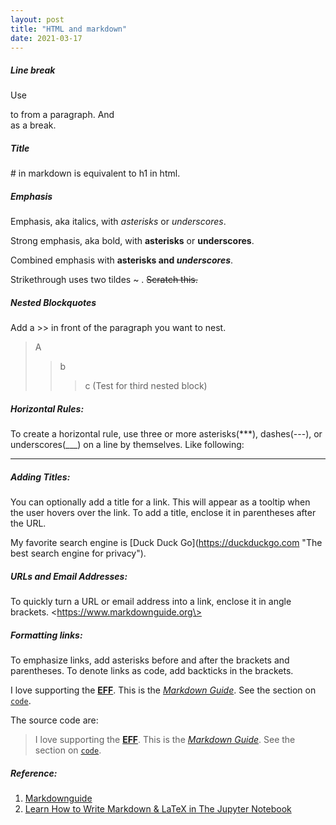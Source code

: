 ```yaml
---
layout: post
title: "HTML and markdown"
date: 2021-03-17
---
```


##### Line break

Use <p></p> to from a paragraph. And <br> as a break. 

##### Title

\# in markdown is equivalent to h1 in html. 

##### Emphasis

Emphasis, aka italics, with *asterisks* or _underscores_.

Strong emphasis, aka bold, with **asterisks** or __underscores__.

Combined emphasis with **asterisks and _underscores_**.

Strikethrough uses two tildes ~ . ~~Scratch this.~~

##### Nested Blockquotes

Add a >> in front of the paragraph you want to nest.

> A
>> b
>>> c (Test for third nested block)

##### Horizontal Rules: 

To create a horizontal rule, use three or more asterisks(***), dashes(---), or underscores(___) on a line by themselves. Like following: 

---

##### Adding Titles: 

You can optionally add a title for a link. This will appear as a tooltip when the user hovers over the link. To add a title, enclose it in parentheses after the URL.

My favorite search engine is \[Duck Duck Go\](https://duckduckgo.com "The best search engine for privacy").

##### URLs and Email Addresses:

To quickly turn a URL or email address into a link, enclose it in angle brackets.
\<https://www.markdownguide.org\>

##### Formatting links: 

To emphasize links, add asterisks before and after the brackets and parentheses. To denote links as code, add backticks in the brackets.

I love supporting the **[EFF](https://eff.org)**.
This is the *[Markdown Guide](https://www.markdownguide.org)*.
See the section on [`code`](#code).

The source code are:

> I love supporting the **[EFF](https://eff.org)**.
> This is the *[Markdown Guide](https://www.markdownguide.org)*.
> See the section on [`code`](#code).

##### Reference:

1. [Markdownguide](https://www.markdownguide.org/basic-syntax/)
2. [Learn How to Write Markdown & LaTeX in The Jupyter Notebook](https://towardsdatascience.com/write-markdown-latex-in-the-jupyter-notebook-10985edb91fd)
